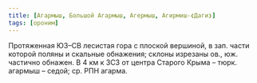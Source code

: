 ```yaml
---
title: [Агармыш, Большой Агармыш, Агермыш, Агирмиш-❮Даги❯]
tags: [ороним]
---
```


Протяженная ЮЗ–СВ лесистая гора с плоской вершиной, в зап. части которой поляны
и скальные обнажения; склоны изрезаны ов., юж. частично обнажен. В 4 км к ЗСЗ от
центра Старого Крыма – тюрк. агармыш – седой; ср. РПН агарма.

